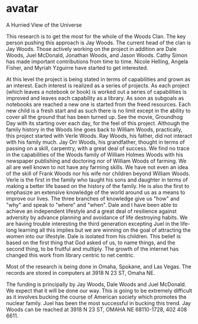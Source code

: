 avatar
======

A Hurried View of the Universe

This research is to get the most for the whole of the Woods Clan. The key person pushing this approach is Jay Woods. The current head of the clan is Jay Woods. Those actively working on the project in addition are Dale Woods, Juel McDonald, Jonathan Woods, and Jason Woods. Cathy Simon has made important contributions from time to time. Nicole Helling, Angela Fisher, and Myriah Yzguirre have started to get interested. 

At this level the project is being stated in terms of capabilities and grown as an interest. Each interest is realized as a series of projects. As each project (which leaves a notebook or book) is worked out a series of capabilities is improved and leaves each capability as a library. As soon as subgoals as notebooks are reached a new one is started from the freed resources. Each new child is a fresh start and as such there is no limit except in the ability to cover all the ground that has been turned up. See the movie, Groundhog Day with its starting over each day, for the feel of this project. Although the family history in the Woods line goes back to William Woods, practically, this project started with Verle Woods. Ray Woods, his father, did not interact with his family much. Jay Orr Woods, his grandfather, thought in terms of passing on a skill, carpentry, with a great deal of success. We find no trace in the capabilities of the Woods family of William Holmes Woods with his newspaper publishing and doctoring nor of William Woods of farming. We all are well known to not have any farming skills. We have not even an idea of the skill of Frank Woods nor his wife nor children beyond William Woods. Verle is the first in the family who taught his sons and daughter in terms of making a better life based on the history of the family. He is also the first to emphasize an extensive knowledge of the world around us as a means to improve our lives. The three branches of knowledge give us "how" and "why" and speak to "where" and "when". Dale and I have been able to achieve an independent lifestyle and a great deal of resilience against adversity by advance planning and avoidance of life destroying habits. We are having trouble interesting the third generation excepting Juel in the life-long learning all this implies but we are winning on the goal of attracting the women into our lifestyle. Dale is isolated from his children. This belief is based on the first thing that God asked of us, to name things, and the second thing, to be fruitful and multiply. The growth of the internet has changed this work from library centric to net centric. 
 
Most of the research is being done in Omaha, Spokane, and Las Vegas. The records are stored in computers at 3918 N 23 ST, Omaha NE. 
 
The funding is principally by Jay Woods, Dale Woods and Juel McDonald. We expect that it will be done our way. This is going to be extremely difficult as it involves bucking the course of American society which promotes the nuclear family. Juel has been the most successful in bucking this trend. Jay Woods can be reached at 3918 N 23 ST, OMAHA NE 68110-1728, 402 408 6611.
